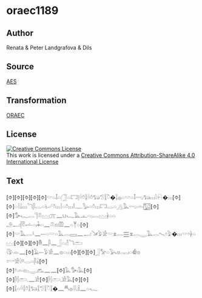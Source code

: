 # oraec1189

## Author

Renata & Peter Landgrafova & Dils

## Source

[AES](https://github.com/simondschweitzer/aes)

## Transformation

[ORAEC](https://oraec.github.io/)

## License

<a rel="license" href="http://creativecommons.org/licenses/by-sa/4.0/"><img alt="Creative Commons License" style="border-width:0" src="https://i.creativecommons.org/l/by-sa/4.0/88x31.png" /></a><br />This work is licensed under a <a rel="license" href="http://creativecommons.org/licenses/by-sa/4.0/">Creative Commons Attribution-ShareAlike 4.0 International License</a>

## Text

[⯑][⯑][⯑][⯑][⯑]𓎟𓏏𓄤𓏏𓃂𓏏𓉐𓊤𓏐𓏊𓆼𓏐𓏊𓃒𓅿𓆼𓎤�𓆼𓐍𓏏𓎟𓏏𓄤𓂸𓃒𓏥𓇋𓍯�𓏥[⯑][⯑]𓏏𓌉𓏙𓏥𓆓𓋴𓂋𓏏𓂦𓏊𓏥𓌉𓏏𓏊𓏥𓎛𓊃𓅭𓏏𓏊𓏥𓉐𓂋𓏏𓂻𓅓𓂸𓏛𓉡[⯑]<br>
[⯑]𓅜𓆑𓂋𓊹𓌨𓈉𓊄𓈖𓂓𓆑𓅓𓊵𓏏𓊪𓂋𓈉𓋀𓏏𓏏<br>
𓄂𓂝𓋴𓍋𓌡𓏏𓏤𓇓𓏏𓈖𓌨𓁶𓏃𓈖𓏏𓊑𓏏[⯑][⯑]𓎟𓅓𓂋𓍲𓈖𓍿𓏏𓎟𓏏𓅓𓂋𓈙𓈖𓂝𓍁𓅱𓀀𓎟𓁷𓂋𓈗𓁷𓂋𓇾𓅓𓂋𓍇𓏌𓅱�𓏥𓎟𓏌𓋀𓏏𓈉[⯑][⯑][⯑]𓄟𓈖𓋴𓈖𓃀𓏏𓁐𓆓𓂧<br>
𓇋𓅱𓁹𓈖[⯑]𓄿𓍿𓅱𓀀𓈖𓊖𓏏𓏥[⯑][⯑][⯑]𓃀𓅡𓏏𓅂𓊖𓋉𓏤𓏏𓁔𓊖<br>
𓏌𓎡𓀀𓇋𓎼𓂋𓏏𓋴𓏇[⯑]<br>
[⯑]𓍊𓏛𓁶𓊪𓇾𓃹𓈖𓈖[⯑]𓅓𓅜𓏤𓅓[⯑]<br>
[⯑]𓋴𓐪𓂧𓈒𓈖𓀀[⯑]𓋴𓐪𓂧𓈒𓀀𓅓[⯑][⯑]<br>
[⯑]𓆼𓏏𓏐𓆼𓏊𓆼𓃒𓆼𓅿𓆼𓎤𓆼�𓈖𓄪𓐍𓇋𓇋𓏎𓈖𓏏𓆑<br>
